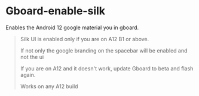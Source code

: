 # Gboard-enable-silk

Enables the Android 12 google material you in gboard.


 > Silk UI is enabled only if you are on A12 B1 or above.
 > 
 > If not only the google branding on the spacebar will be enabled and not the ui
 > 
 > If you are on A12 and it doesn't work, update Gboard to beta and flash again.
 > 
 > Works on any A12 build

